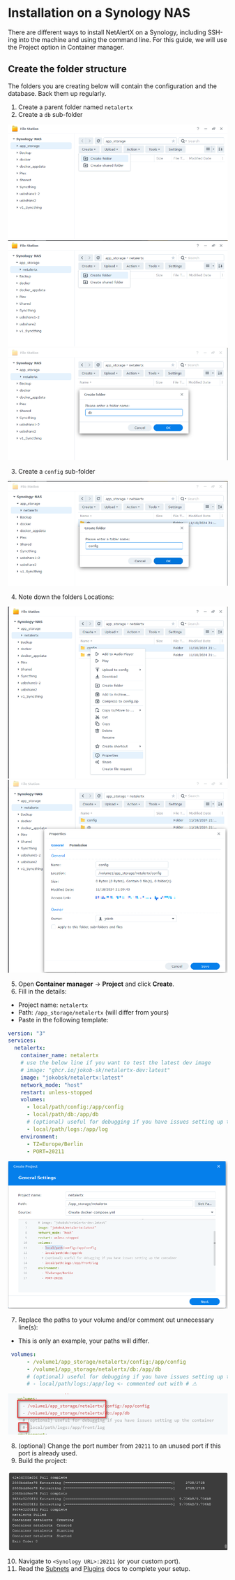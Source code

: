 # Installation on a Synology NAS

There are different ways to install NetAlertX on a Synology, including SSH-ing into the machine and using the command line. For this guide, we will use the Project option in Container manager. 

## Create the folder structure

The folders you are creating below will contain the configuration and the database. Back them up regularly. 

1. Create a parent folder named `netalertx`
2. Create a `db` sub-folder

![Folder structure](./img/SYNOLOGY/01_Create_folder_structure.png)
![Folder structure](./img/SYNOLOGY/02_Create_folder_structure_db.png)
![Folder structure](./img/SYNOLOGY/03_Create_folder_structure_db.png)

3. Create a `config` sub-folder

![Folder structure](./img/SYNOLOGY/04_Create_folder_structure_config.png)

4. Note down the folders Locations:

![Getting the location](./img/SYNOLOGY/05_Access_folder_properties.png)
![Getting the location](./img/SYNOLOGY/06_Note_location.png)

5. Open **Container manager** -> **Project** and click **Create**.
6. Fill in the details:

- Project name: `netalertx`
- Path: `/app_storage/netalertx` (will differ from yours)
- Paste in the following template:

```yaml
version: "3"
services:
  netalertx:
    container_name: netalertx
    # use the below line if you want to test the latest dev image
    # image: "ghcr.io/jokob-sk/netalertx-dev:latest" 
    image: "jokobsk/netalertx:latest"      
    network_mode: "host"        
    restart: unless-stopped
    volumes:
      - local/path/config:/app/config
      - local/path/db:/app/db      
      # (optional) useful for debugging if you have issues setting up the container
      - local/path/logs:/app/log
    environment:
      - TZ=Europe/Berlin      
      - PORT=20211
```

![Project settings](./img/SYNOLOGY/07_Create_project.png)

7. Replace the paths to your volume and/or comment out unnecessary line(s):

- This is only an example, your paths will differ.

```yaml
 volumes:
      - /volume1/app_storage/netalertx/config:/app/config
      - /volume1/app_storage/netalertx/db:/app/db      
      # (optional) useful for debugging if you have issues setting up the container
      # - local/path/logs:/app/log <- commented out with # ⚠
```

![Adjusting docker-compose](./img/SYNOLOGY/08_Adjust_docker_compose_volumes.png)

8. (optional) Change the port number from `20211` to an unused port if this port is already used.
9. Build the project:

![Build](./img/SYNOLOGY/09_Run_and_build.png)

10. Navigate to `<Synology URL>:20211` (or your custom port).
11. Read the [Subnets](./SUBNETS.md) and [Plugins](/docs/PLUGINS.md) docs to complete your setup. 